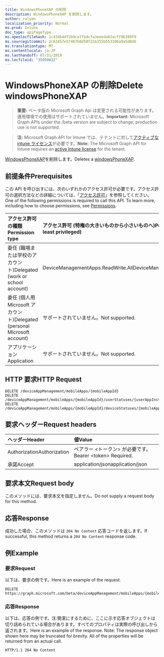 ```yaml
---
title: WindowsPhoneXAP の削除
description: WindowsPhoneXAP を削除します。
author: rolyon
localization_priority: Normal
ms.prod: Intune
doc_type: apiPageType
ms.openlocfilehash: 1c434b4df2b9ce7fbdcfa3eeeda02acff9b389f9
ms.sourcegitcommit: 2c62457e57467b8d50f21b255b553106a9a5d8d6
ms.translationtype: MT
ms.contentlocale: ja-JP
ms.lasthandoff: 07/31/2019
ms.locfileid: "35959832"
---
```

# <a name="delete-windowsphonexap"></a><span data-ttu-id="b4a95-103">WindowsPhoneXAP の削除</span><span class="sxs-lookup"><span data-stu-id="b4a95-103">Delete windowsPhoneXAP</span></span>

> <span data-ttu-id="b4a95-104">**重要:** ベータ版の Microsoft Graph Api は変更される可能性があります。運用環境での使用はサポートされていません。</span><span class="sxs-lookup"><span data-stu-id="b4a95-104">**Important:** Microsoft Graph APIs under the /beta version are subject to change; production use is not supported.</span></span>

> <span data-ttu-id="b4a95-105">**注:** Microsoft Graph API for Intune では、テナントに対して[アクティブな intune ライセンス](https://go.microsoft.com/fwlink/?linkid=839381)が必要です。</span><span class="sxs-lookup"><span data-stu-id="b4a95-105">**Note:** The Microsoft Graph API for Intune requires an [active Intune license](https://go.microsoft.com/fwlink/?linkid=839381) for the tenant.</span></span>

<span data-ttu-id="b4a95-106">[WindowsPhoneXAP](../resources/intune-apps-windowsphonexap.md)を削除します。</span><span class="sxs-lookup"><span data-stu-id="b4a95-106">Deletes a [windowsPhoneXAP](../resources/intune-apps-windowsphonexap.md).</span></span>

## <a name="prerequisites"></a><span data-ttu-id="b4a95-107">前提条件</span><span class="sxs-lookup"><span data-stu-id="b4a95-107">Prerequisites</span></span>
<span data-ttu-id="b4a95-p101">この API を呼び出すには、次のいずれかのアクセス許可が必要です。アクセス許可の選択方法などの詳細については、「[アクセス許可](/graph/permissions-reference)」を参照してください。</span><span class="sxs-lookup"><span data-stu-id="b4a95-p101">One of the following permissions is required to call this API. To learn more, including how to choose permissions, see [Permissions](/graph/permissions-reference).</span></span>

|<span data-ttu-id="b4a95-110">アクセス許可の種類</span><span class="sxs-lookup"><span data-stu-id="b4a95-110">Permission type</span></span>|<span data-ttu-id="b4a95-111">アクセス許可 (特権の大きいものから小さいものへ)</span><span class="sxs-lookup"><span data-stu-id="b4a95-111">Permissions (from most to least privileged)</span></span>|
|:---|:---|
|<span data-ttu-id="b4a95-112">委任 (職場または学校のアカウント)</span><span class="sxs-lookup"><span data-stu-id="b4a95-112">Delegated (work or school account)</span></span>|<span data-ttu-id="b4a95-113">DeviceManagementApps.ReadWrite.All</span><span class="sxs-lookup"><span data-stu-id="b4a95-113">DeviceManagementApps.ReadWrite.All</span></span>|
|<span data-ttu-id="b4a95-114">委任 (個人用 Microsoft アカウント)</span><span class="sxs-lookup"><span data-stu-id="b4a95-114">Delegated (personal Microsoft account)</span></span>|<span data-ttu-id="b4a95-115">サポートされていません。</span><span class="sxs-lookup"><span data-stu-id="b4a95-115">Not supported.</span></span>|
|<span data-ttu-id="b4a95-116">アプリケーション</span><span class="sxs-lookup"><span data-stu-id="b4a95-116">Application</span></span>|<span data-ttu-id="b4a95-117">サポートされていません。</span><span class="sxs-lookup"><span data-stu-id="b4a95-117">Not supported.</span></span>|

## <a name="http-request"></a><span data-ttu-id="b4a95-118">HTTP 要求</span><span class="sxs-lookup"><span data-stu-id="b4a95-118">HTTP Request</span></span>
<!-- {
  "blockType": "ignored"
}
-->
``` http
DELETE /deviceAppManagement/mobileApps/{mobileAppId}
DELETE /deviceAppManagement/mobileApps/{mobileAppId}/userStatuses/{userAppInstallStatusId}/app
DELETE /deviceAppManagement/mobileApps/{mobileAppId}/deviceStatuses/{mobileAppInstallStatusId}/app
```

## <a name="request-headers"></a><span data-ttu-id="b4a95-119">要求ヘッダー</span><span class="sxs-lookup"><span data-stu-id="b4a95-119">Request headers</span></span>
|<span data-ttu-id="b4a95-120">ヘッダー</span><span class="sxs-lookup"><span data-stu-id="b4a95-120">Header</span></span>|<span data-ttu-id="b4a95-121">値</span><span class="sxs-lookup"><span data-stu-id="b4a95-121">Value</span></span>|
|:---|:---|
|<span data-ttu-id="b4a95-122">Authorization</span><span class="sxs-lookup"><span data-stu-id="b4a95-122">Authorization</span></span>|<span data-ttu-id="b4a95-123">ベアラー &lt;トークン&gt; が必要です。</span><span class="sxs-lookup"><span data-stu-id="b4a95-123">Bearer &lt;token&gt; Required.</span></span>|
|<span data-ttu-id="b4a95-124">承諾</span><span class="sxs-lookup"><span data-stu-id="b4a95-124">Accept</span></span>|<span data-ttu-id="b4a95-125">application/json</span><span class="sxs-lookup"><span data-stu-id="b4a95-125">application/json</span></span>|

## <a name="request-body"></a><span data-ttu-id="b4a95-126">要求本文</span><span class="sxs-lookup"><span data-stu-id="b4a95-126">Request body</span></span>
<span data-ttu-id="b4a95-127">このメソッドには、要求本文を指定しません。</span><span class="sxs-lookup"><span data-stu-id="b4a95-127">Do not supply a request body for this method.</span></span>

## <a name="response"></a><span data-ttu-id="b4a95-128">応答</span><span class="sxs-lookup"><span data-stu-id="b4a95-128">Response</span></span>
<span data-ttu-id="b4a95-129">成功した場合、このメソッドは `204 No Content` 応答コードを返します。</span><span class="sxs-lookup"><span data-stu-id="b4a95-129">If successful, this method returns a `204 No Content` response code.</span></span>

## <a name="example"></a><span data-ttu-id="b4a95-130">例</span><span class="sxs-lookup"><span data-stu-id="b4a95-130">Example</span></span>

### <a name="request"></a><span data-ttu-id="b4a95-131">要求</span><span class="sxs-lookup"><span data-stu-id="b4a95-131">Request</span></span>
<span data-ttu-id="b4a95-132">以下は、要求の例です。</span><span class="sxs-lookup"><span data-stu-id="b4a95-132">Here is an example of the request.</span></span>
``` http
DELETE https://graph.microsoft.com/beta/deviceAppManagement/mobileApps/{mobileAppId}
```

### <a name="response"></a><span data-ttu-id="b4a95-133">応答</span><span class="sxs-lookup"><span data-stu-id="b4a95-133">Response</span></span>
<span data-ttu-id="b4a95-p102">以下は、応答の例です。注:簡潔にするために、ここに示す応答オブジェクトは切り詰められている場合があります。すべてのプロパティは実際の呼び出しから返されます。</span><span class="sxs-lookup"><span data-stu-id="b4a95-p102">Here is an example of the response. Note: The response object shown here may be truncated for brevity. All of the properties will be returned from an actual call.</span></span>
``` http
HTTP/1.1 204 No Content
```





